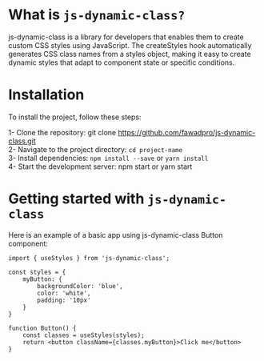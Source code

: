 # What is `js-dynamic-class?`

js-dynamic-class is a library for developers that enables them to create custom CSS styles using JavaScript. The createStyles hook automatically generates CSS class names from a styles object, making it easy to create dynamic styles that adapt to component state or specific conditions.

# Installation

To install the project, follow these steps:

1- Clone the repository: git clone https://github.com/fawadpro/js-dynamic-class.git <br />
2- Navigate to the project directory: `cd project-name` <br />
3- Install dependencies: `npm install --save` or `yarn install` <br />
4- Start the development server: npm start or yarn start <br />

# Getting started with `js-dynamic-class`

Here is an example of a basic app using js-dynamic-class Button component:<br/>

```
import { useStyles } from 'js-dynamic-class';

const styles = {
    myButton: {
        backgroundColor: 'blue',
        color: 'white',
        padding: '10px'
    }
}

function Button() {
    const classes = useStyles(styles);
    return <button className={classes.myButton}>Click me</button>
}
```
